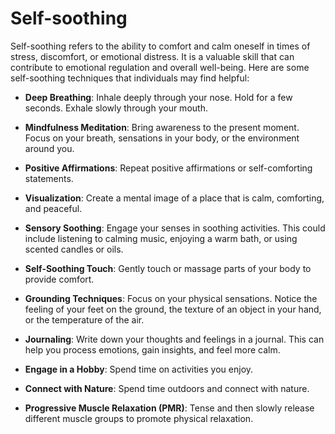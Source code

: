 # Self-soothing

Self-soothing refers to the ability to comfort and calm oneself in times of stress, discomfort, or emotional distress. It is a valuable skill that can contribute to emotional regulation and overall well-being. Here are some self-soothing techniques that individuals may find helpful:

* **Deep Breathing**: Inhale deeply through your nose. Hold for a few seconds. Exhale slowly through your mouth.

* **Mindfulness Meditation**: Bring awareness to the present moment. Focus on your breath, sensations in your body, or the environment around you. 

* **Positive Affirmations**: Repeat positive affirmations or self-comforting statements. 
  
* **Visualization**: Create a mental image of a place that is calm, comforting, and peaceful.

* **Sensory Soothing**: Engage your senses in soothing activities. This could include listening to calming music, enjoying a warm bath, or using scented candles or oils.

* **Self-Soothing Touch**: Gently touch or massage parts of your body to provide comfort. 
  
* **Grounding Techniques**: Focus on your physical sensations. Notice the feeling of your feet on the ground, the texture of an object in your hand, or the temperature of the air.

* **Journaling**: Write down your thoughts and feelings in a journal. This can help you process emotions, gain insights, and feel more calm.

* **Engage in a Hobby**: Spend time on activities you enjoy.
  
* **Connect with Nature**: Spend time outdoors and connect with nature. 
  
* **Progressive Muscle Relaxation (PMR)**: Tense and then slowly release different muscle groups to promote physical relaxation.